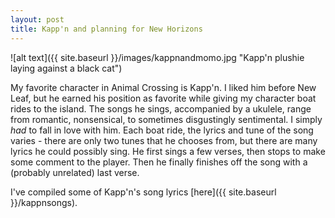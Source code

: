 ```yaml
---
layout: post
title: Kapp'n and planning for New Horizons
---
```


![alt text]({{ site.baseurl }}/images/kappnandmomo.jpg "Kapp'n plushie laying against a black cat")

My favorite character in Animal Crossing is Kapp'n. I liked him before New Leaf, but he earned his position as favorite while giving my character boat rides to the island. The songs he sings, accompanied by a ukulele, range from romantic, nonsensical, to sometimes disgustingly sentimental. I simply *had* to fall in love with him. Each boat ride, the lyrics and tune of the song varies - there are only two tunes that he chooses from, but there are many lyrics he could possibly sing. He first sings a few verses, then stops to make some comment to the player. Then he finally finishes off the song with a (probably unrelated) last verse. 

I've compiled some of Kapp'n's song lyrics [here]({{ site.baseurl }}/kappnsongs).

